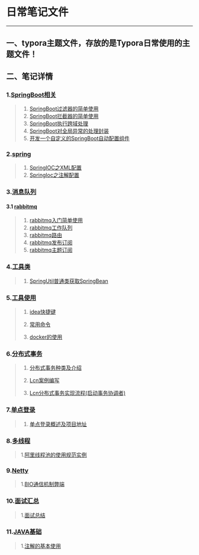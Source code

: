 # 日常笔记文件

--------------------------------------------------------------------------------



## 一、typora主题文件，存放的是Typora日常使用的主题文件！

## 二、笔记详情

### 1.[SpringBoot相关](./SpringBoot)

> 1. [SpringBoot过滤器的简单使用](./SpringBoot/SpringBoot过滤器的简单使用.md)
> 2. [SpringBoot拦截器的简单使用](./SpringBoot/SpringBoot拦截器的简单使用.md)
>3. [SpringBoot执行跨域处理](./SpringBoot/SpringBoot执行跨域处理.md)
> 4.  [SpringBoot对全局异常的处理封装](./SpringBoot/SpringBoot对全局异常的处理封装.md)
> 5. [开发一个自定义的SpringBoot自动配置组件](./SpringBoot/开发一个自定义的SpringBoot自动配置组件.md)

### 2.[spring](./Spring)

> 1. [SpringIOC之XML配置](./Spring/SpringIOC之XML配置.md)
> 2. [SpringIoc之注解配置](./Spring/SpringIoc之注解配置.md)

### 3.[消息队列](./消息队列)

#### 3.1 [rabbitmq](./消息队列/rabbitmq)

> 1. [rabbitmq入门简单使用](./消息队列/rabbitmq/rabbitmq入门简单使用.md)
> 2. [rabbitmq工作队列](./消息队列/rabbitmq/rabbitmq工作队列.md)
> 3. [rabbitmq路由](./消息队列/rabbitmq/rabbitmq路由.md)
> 4. [rabbitmq发布订阅](./消息队列/rabbitmq/rabbitmq发布订阅.md)
> 5. [rabbitmq主题订阅](./消息队列/rabbitmq/rabbitmq主题订阅.md)

### 4.[工具类](./工具类)

> 1. [SpringUtil普通类获取SpringBean](./工具类/SpringUtil普通类获取SpringBean.md)

### 5.[工具使用](./工具使用)

> 1. [idea快捷键](./工具使用/idea快捷键.md)
>
> 2. [常用命令](./工具使用/常用命令.md)
>
> 3. [docker的使用](./工具使用/docker基本命令.md)
>
> 

### 6.[分布式事务](./分布式事务)

> 1. [分布式事务种类及介绍](./分布式事务/分布式事务种类及介绍.md)
>
> 2. [Lcn案例编写](./分布式事务/Lcn案例编写.md)
>
> 3. [Lcn分布式事务实现流程(启动事务协调者)](./分布式事务/Lcn分布式事务实现流程(启动事务协调者).md)

### 7.[单点登录](./单点登录)

> 1. [单点登录概述及项目地址](./单点登录/单点登录概述及项目地址.md)

### 8.[多线程](./多线程)

> 1.[阿里线程池的使用规范实例](./多线程/阿里线程池的使用规范实例)

### 9.[Netty](./Netty)

> 1.[BIO通信机制弊端](./Netty/BIO通信机制弊端.md)

### 10.[面试汇总](.\面试汇总)

> 1.[面试总结](./面试汇总/面试总结.md)

### 11.[JAVA基础](./JAVA基础)

> 1.[注解的基本使用](./JAVA基础/注解的基本使用.md)